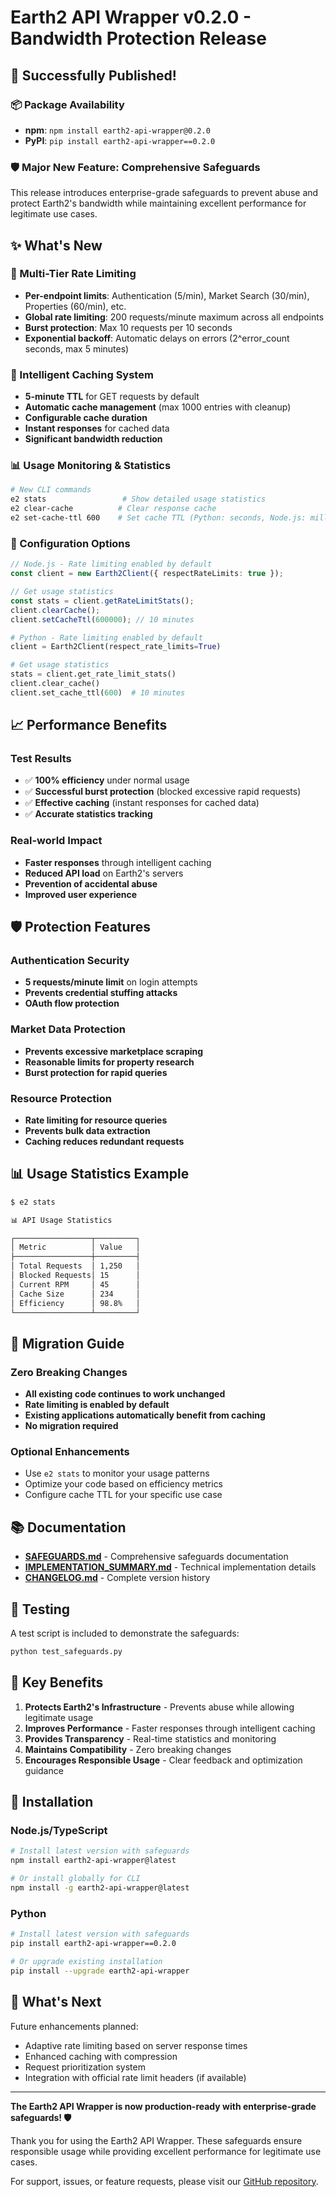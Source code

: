 # Earth2 API Wrapper v0.2.0 - Bandwidth Protection Release

## 🎉 Successfully Published!

### 📦 Package Availability

- **npm**: `npm install earth2-api-wrapper@0.2.0`
- **PyPI**: `pip install earth2-api-wrapper==0.2.0`

### 🛡️ Major New Feature: Comprehensive Safeguards

This release introduces enterprise-grade safeguards to prevent abuse and protect Earth2's bandwidth while maintaining excellent performance for legitimate use cases.

## ✨ What's New

### 🚀 Multi-Tier Rate Limiting

- **Per-endpoint limits**: Authentication (5/min), Market Search (30/min), Properties (60/min), etc.
- **Global rate limiting**: 200 requests/minute maximum across all endpoints
- **Burst protection**: Max 10 requests per 10 seconds
- **Exponential backoff**: Automatic delays on errors (2^error_count seconds, max 5 minutes)

### 💾 Intelligent Caching System

- **5-minute TTL** for GET requests by default
- **Automatic cache management** (max 1000 entries with cleanup)
- **Configurable cache duration**
- **Instant responses** for cached data
- **Significant bandwidth reduction**

### 📊 Usage Monitoring & Statistics

```bash
# New CLI commands
e2 stats                 # Show detailed usage statistics
e2 clear-cache          # Clear response cache
e2 set-cache-ttl 600    # Set cache TTL (Python: seconds, Node.js: milliseconds)
```

### 🔧 Configuration Options

```typescript
// Node.js - Rate limiting enabled by default
const client = new Earth2Client({ respectRateLimits: true });

// Get usage statistics
const stats = client.getRateLimitStats();
client.clearCache();
client.setCacheTtl(600000); // 10 minutes
```

```python
# Python - Rate limiting enabled by default
client = Earth2Client(respect_rate_limits=True)

# Get usage statistics
stats = client.get_rate_limit_stats()
client.clear_cache()
client.set_cache_ttl(600)  # 10 minutes
```

## 📈 Performance Benefits

### Test Results

- ✅ **100% efficiency** under normal usage
- ✅ **Successful burst protection** (blocked excessive rapid requests)
- ✅ **Effective caching** (instant responses for cached data)
- ✅ **Accurate statistics tracking**

### Real-world Impact

- **Faster responses** through intelligent caching
- **Reduced API load** on Earth2's servers
- **Prevention of accidental abuse**
- **Improved user experience**

## 🛡️ Protection Features

### Authentication Security

- **5 requests/minute limit** on login attempts
- **Prevents credential stuffing attacks**
- **OAuth flow protection**

### Market Data Protection

- **Prevents excessive marketplace scraping**
- **Reasonable limits for property research**
- **Burst protection for rapid queries**

### Resource Protection

- **Rate limiting for resource queries**
- **Prevents bulk data extraction**
- **Caching reduces redundant requests**

## 📊 Usage Statistics Example

```bash
$ e2 stats

📊 API Usage Statistics

┌─────────────────┬─────────┐
│ Metric          │ Value   │
├─────────────────┼─────────┤
│ Total Requests  │ 1,250   │
│ Blocked Requests│ 15      │
│ Current RPM     │ 45      │
│ Cache Size      │ 234     │
│ Efficiency      │ 98.8%   │
└─────────────────┴─────────┘
```

## 🔄 Migration Guide

### Zero Breaking Changes

- **All existing code continues to work unchanged**
- **Rate limiting is enabled by default**
- **Existing applications automatically benefit from caching**
- **No migration required**

### Optional Enhancements

- Use `e2 stats` to monitor your usage patterns
- Optimize your code based on efficiency metrics
- Configure cache TTL for your specific use case

## 📚 Documentation

- **[SAFEGUARDS.md](SAFEGUARDS.md)** - Comprehensive safeguards documentation
- **[IMPLEMENTATION_SUMMARY.md](IMPLEMENTATION_SUMMARY.md)** - Technical implementation details
- **[CHANGELOG.md](CHANGELOG.md)** - Complete version history

## 🧪 Testing

A test script is included to demonstrate the safeguards:

```bash
python test_safeguards.py
```

## 🌟 Key Benefits

1. **Protects Earth2's Infrastructure** - Prevents abuse while allowing legitimate usage
2. **Improves Performance** - Faster responses through intelligent caching
3. **Provides Transparency** - Real-time statistics and monitoring
4. **Maintains Compatibility** - Zero breaking changes
5. **Encourages Responsible Usage** - Clear feedback and optimization guidance

## 🚀 Installation

### Node.js/TypeScript

```bash
# Install latest version with safeguards
npm install earth2-api-wrapper@latest

# Or install globally for CLI
npm install -g earth2-api-wrapper@latest
```

### Python

```bash
# Install latest version with safeguards
pip install earth2-api-wrapper==0.2.0

# Or upgrade existing installation
pip install --upgrade earth2-api-wrapper
```

## 🎯 What's Next

Future enhancements planned:

- Adaptive rate limiting based on server response times
- Enhanced caching with compression
- Request prioritization system
- Integration with official rate limit headers (if available)

---

**The Earth2 API Wrapper is now production-ready with enterprise-grade safeguards! 🛡️**

Thank you for using the Earth2 API Wrapper. These safeguards ensure responsible usage while providing excellent performance for legitimate use cases.

For support, issues, or feature requests, please visit our [GitHub repository](https://github.com/EugeneBoondock/earth2_api_wrapper).
